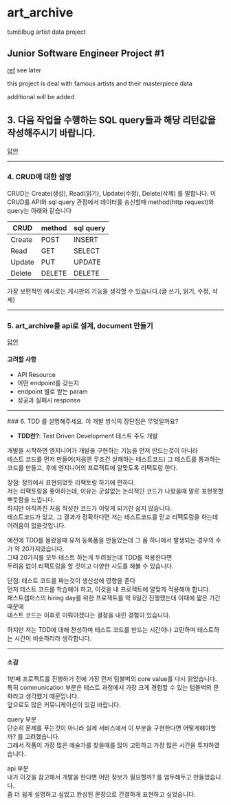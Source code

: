 # art_archive
tumblbug artist data project

## Junior Software Engineer Project #1
[ref](https://gist.github.com/iros/3426278) see later 

this project is deal with famous artists and their masterpiece data

additional will be added

## 3. 다음 작업을 수행하는 SQL query들과 해당 리턴값을 작성해주시기 바랍니다.
 

[답안](./query.md)


---------

### 4. CRUD에 대한 설명

CRUD는 Create(생성), Read(읽기), Update(수정), Delete(삭제) 를 말합니다.
이 CRUD를 API와 sql query 관점에서 데이터를 송신할때 method(http request)와 query는 아래와 같습니다


| CRUD | method | sql query |
| ------------- | ------------- | ------------- |
| Create | POST  | INSERT |
| Read  | GET  | SELECT |
| Update  | PUT  | UPDATE |
| Delete  | DELETE  | DELETE |


가장 보편적인 예시로는 게시판의 기능을 생각할 수 있습니다.(글 쓰기, 읽기, 수정, 삭제)

--------

### 5. art_archive를 api로 설계, document 만들기

[답안](./api_document.md)


#### 고려할 사항

- API Resource
- 어떤 endpoint를 갖는지
- endpoint 별로 받는 param
- 성공과 실패시 response

--------
### 6. TDD 를 설명해주세요. 이 개발 방식의 장단점은 무엇일까요? 

* **TDD란?**: Test Driven Development 테스트 주도 개발


개발을 시작하면 엔지니어가 개발을 구현하는 기능을 먼저 만드는것이 아니라<br>
테스트 코드를 먼저 만들어(처음엔 무조건 실패하는 테스트코드) 그 테스트를 통과하는<br>
코드를 만들고, 후에 엔지니어의 프로젝트에 알맞도록 리팩토링 한다.


장점: 정의에서 표현되었듯 리팩토링 하기에 편하다.<br>
저는 리팩토링을 좋아하는데, 이유는 군살없는 논리적인 코드가 나왔을때 말로 표현못할 뿌듯함을 느낍니다.<br>
하지만 아직까진 처음 작성한 코드가 이렇게 되기란 쉽지 않습니다.<br>
테스트코드가 있고, 그 결과가 정확하다면 저는 테스트코드를 믿고 리팩토링을 하는데 어려움이 없을것입니다.<br>


예전에 TDD를 몰랐을때 유저 등록폼을 만들었는데 그 폼 하나에서 발생되는 경우의 수가 약 20가지였습니다.<br>
그때 20가지를 모두 테스트 하는게 두려웠는데 TDD를 적용한다면<br>
두려움 없이 리팩토링을 할 것이고 다양한 시도를 해볼 수 있습니다.<br>


단점: 테스트 코드를 짜는것이 생산성에 영향을 준다<br>
먼저 테스트 코드를 학습해야 하고, 이것을 내 프로젝트에 알맞게 적용해야 합니다.<br>
패스트캠퍼스의 hiring day를 위한 프로젝트를 약 8일간 진행했는데 이때에 짧은 기간때문에<br>
테스트 코드는 이후로 미뤄야겠다는 결정을 내린 경험이 있습니다.


하지만 저는 TDD에 대해 찬성하며 테스트 코드를 만드는 시간이나 고민하며 테스트하는 시간이
비슷하리라 생각합니다.


---------

#### 소감

1번째 프로젝트를 진행하기 전에 가장 먼저 텀블벅의 core value를 다시 읽었습니다.<br>
특히 communication 부분은 테스트 과정에서 가장 크게 경험할 수 있는 텀블벅의 문화라고 생각했기 때문입니다.<br>
앞으로도 많은 커뮤니케이션이 있길 바랍니다.<br>


query 부분<br>
단순히 문제를 푸는것이 아니라 실제 서비스에서 이 부분을 구현한다면 어떻게해야할까? 를 고려했습니다.<br>
그래서 작품이 가장 많은 예술가를 찾을때를 많이 고민하고 가장 많은 시간을 투자하였습니다.<br>


api 부분<br>
내가 이것을 참고해서 개발을 한다면 어떤 정보가 필요할까? 를 염두해두고 만들었습니다.<br>
좀 더 쉽게 설명하고 싶었고 완성된 문장으로 간결하게 표현하고 싶었습니다.<br>
